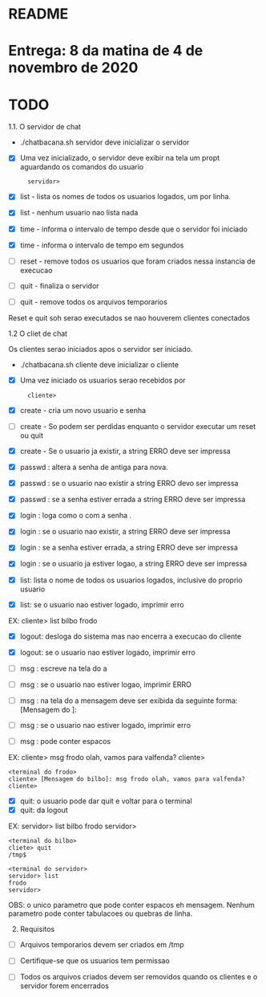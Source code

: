 # README

# Entrega: 8 da matina de 4 de novembro de 2020

# TODO 

1.1. O servidor de chat

- ./chatbacana.sh servidor deve inicializar o servidor
- [X] Uma vez inicializado, o servidor deve exibir na tela um propt aguardando os comandos do usuario

        servidor>

- [x] list  - lista os nomes de todos os usuarios logados, um por linha. 
- [x] list  - nenhum usuario nao lista nada

- [X] time  - informa o intervalo de tempo desde que o servidor foi iniciado 
- [X] time  - informa o intervalo de tempo em segundos


- [ ] reset - remove todos os usuarios que foram criados nessa instancia de execucao

- [ ] quit  - finaliza o servidor
- [ ] quit  - remove todos os arquivos temporarios

Reset e quit soh serao executados se nao houverem clientes conectados

1.2 O cliet de chat

Os clientes serao iniciados apos o servidor ser iniciado. 

- ./chatbacana.sh cliente deve inicializar o cliente
- [X] Uma vez iniciado os usuarios serao recebidos por 

        cliente>

- [X] create <usuario> <senha> - cria um novo usuario e senha
- [ ] create <usuario> <senha> - So podem ser perdidas enquanto o servidor executar um reset ou quit
- [X] create <usuario> <senha> - Se o usuario <user> ja existir, a string ERRO deve ser impressa

- [X] passwd <usuario> <antiga> <nova>: altera a senha de antiga para nova. 
- [X] passwd <usuario> <antiga> <nova>: se o usuario nao existir a string ERRO devo ser impressa
- [X] passwd <usuario> <antiga> <nova>: se a senha estiver errada a string ERRO deve ser impressa

- [X] login <usuario> <senha>: loga como o <usuario> com a senha <senha>. 
- [X] login <usuario> <senha>: se o usuario nao existir, a string ERRO deve ser impressa
- [X] login <usuario> <senha>: se a senha estiver errada, a string ERRO deve ser impressa
- [X] login <usuario> <senha>: se o usuario ja estiver logao, a string ERRO deve ser impressa

- [X] list: lista o nome de todos os usuarios logados, inclusive do proprio usuario
- [X] list: se o usuario nao estiver logado, imprimir erro

EX:
    cliente> list
    bilbo
    frodo

- [X] logout: desloga do sistema mas nao encerra a execucao do cliente
- [X] logout: se o usuario nao estiver logado, imprimir erro

- [ ] msg <usuario> <mensagem>: escreve na tela do <usario> a <mensagem>
- [ ] msg <usuario> <mensagem>: se o usuario nao estiver logao, imprimir ERRO
- [ ] msg <usuario> <mensagem>: na tela do <usuario> a mensagem deve ser exibida da seguinte forma:
    [Mensagem do <remetente>]:
- [ ] msg <usuario> <mensagem>: se o usuario nao estiver logado, imprimir erro
- [ ] msg <usuario> <mensagem>: <mensagem> pode conter espacos 

EX:
    <terminal do bilbo>
    cliente> msg frodo olah, vamos para valfenda? 
    cliente>

    <terminal do frodo>
    cliente> [Mensagem do bilbo]: msg frodo olah, vamos para valfenda?
    cliente>

- [X] quit: o usuario pode dar quit e voltar para o terminal
- [X] quit: da logout 

EX:
    <terminal do servidor>
    servidor> list
    bilbo
    frodo
    servidor>

    <terminal do bilbo>
    cliete> quit
    /tmp$ 

    <terminal do servidor>
    servidor> list
    frodo
    servidor>


OBS: o unico parametro que pode conter espacos eh mensagem.
Nenhum parametro pode conter tabulacoes ou quebras de linha.

2. Requisitos

- [ ] Arquivos temporarios devem ser criados em /tmp
- [ ] Certifique-se que os usuarios tem permissao
- [ ] Todos os arquivos criados devem ser removidos quando os clientes e o servidor forem encerrados






